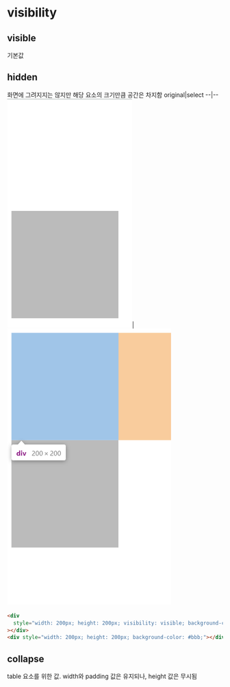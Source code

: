 # visibility

## visible

기본값

## hidden

화면에 그려지지는 않지만 해당 요소의 크기만큼 공간은 차지함
original|select
--|--
![visibility-visible](images/visibility-visible.png)|![visibility-visible-select](images/visibility-visible-select.png)

```html
<div
  style="width: 200px; height: 200px; visibility: visible; background-color: #aaa;"
></div>
<div style="width: 200px; height: 200px; background-color: #bbb;"></div>
```

## collapse

table 요소를 위한 값. width와 padding 값은 유지되나, height 값은 무시됨
